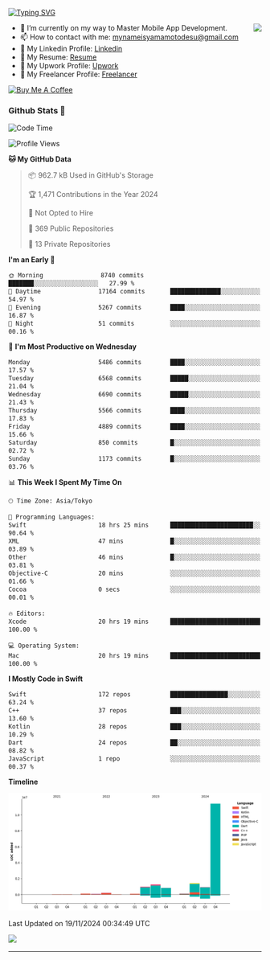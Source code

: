 
[![Typing SVG](https://readme-typing-svg.demolab.com/?lines=Thank+You+For+Visiting!!;You+Are+Welcome✨;I+am+Kyo+Yamamoto;Mobile+Developer)](https://git.io/typing-svg)
<p>
<img align="right" src="https://media.giphy.com/media/26ufdb3cYKwbRtYVW/giphy.gif" style="max-width:100%;" height="150px">

- 🌱 I’m currently on my way to Master Mobile App Development.
- 📫 How to contact with me: mynameisyamamotodesu@gmail.com
- 🔗 My Linkedin Profile: [Linkedin](https://www.linkedin.com/in/kyo-yamamoto-a2ab50239)
- 🔗 My Resume: [Resume](https://www.kickresume.com/cv/rNok4e/)
- 🔗 My Upwork Profile: [Upwork](https://www.upwork.com/freelancers/~01aa9115102bb4af25)
- 🔗 My Freelancer Profile: [Freelancer](https://www.freelancer.com/u/yamamotodesu)

<a href="https://www.buymeacoffee.com/kyoyamamoto" target="_blank"><img src="https://cdn.buymeacoffee.com/buttons/default-orange.png" alt="Buy Me A Coffee" height="41" width="174"></a>

### Github Stats 🥇 
<!--START_SECTION:waka-->
![Code Time](http://img.shields.io/badge/Code%20Time-895%20hrs%2024%20mins-blue)

![Profile Views](http://img.shields.io/badge/Profile%20Views-0-blue)

**🐱 My GitHub Data** 

> 📦 962.7 kB Used in GitHub's Storage 
 > 
> 🏆 1,471 Contributions in the Year 2024
 > 
> 🚫 Not Opted to Hire
 > 
> 📜 369 Public Repositories 
 > 
> 🔑 13 Private Repositories 
 > 
**I'm an Early 🐤** 

```text
🌞 Morning                8740 commits        ███████░░░░░░░░░░░░░░░░░░   27.99 % 
🌆 Daytime                17164 commits       ██████████████░░░░░░░░░░░   54.97 % 
🌃 Evening                5267 commits        ████░░░░░░░░░░░░░░░░░░░░░   16.87 % 
🌙 Night                  51 commits          ░░░░░░░░░░░░░░░░░░░░░░░░░   00.16 % 
```
📅 **I'm Most Productive on Wednesday** 

```text
Monday                   5486 commits        ████░░░░░░░░░░░░░░░░░░░░░   17.57 % 
Tuesday                  6568 commits        █████░░░░░░░░░░░░░░░░░░░░   21.04 % 
Wednesday                6690 commits        █████░░░░░░░░░░░░░░░░░░░░   21.43 % 
Thursday                 5566 commits        ████░░░░░░░░░░░░░░░░░░░░░   17.83 % 
Friday                   4889 commits        ████░░░░░░░░░░░░░░░░░░░░░   15.66 % 
Saturday                 850 commits         █░░░░░░░░░░░░░░░░░░░░░░░░   02.72 % 
Sunday                   1173 commits        █░░░░░░░░░░░░░░░░░░░░░░░░   03.76 % 
```


📊 **This Week I Spent My Time On** 

```text
🕑︎ Time Zone: Asia/Tokyo

💬 Programming Languages: 
Swift                    18 hrs 25 mins      ███████████████████████░░   90.64 % 
XML                      47 mins             █░░░░░░░░░░░░░░░░░░░░░░░░   03.89 % 
Other                    46 mins             █░░░░░░░░░░░░░░░░░░░░░░░░   03.81 % 
Objective-C              20 mins             ░░░░░░░░░░░░░░░░░░░░░░░░░   01.66 % 
Cocoa                    0 secs              ░░░░░░░░░░░░░░░░░░░░░░░░░   00.01 % 

🔥 Editors: 
Xcode                    20 hrs 19 mins      █████████████████████████   100.00 % 

💻 Operating System: 
Mac                      20 hrs 19 mins      █████████████████████████   100.00 % 
```

**I Mostly Code in Swift** 

```text
Swift                    172 repos           ████████████████░░░░░░░░░   63.24 % 
C++                      37 repos            ███░░░░░░░░░░░░░░░░░░░░░░   13.60 % 
Kotlin                   28 repos            ███░░░░░░░░░░░░░░░░░░░░░░   10.29 % 
Dart                     24 repos            ██░░░░░░░░░░░░░░░░░░░░░░░   08.82 % 
JavaScript               1 repo              ░░░░░░░░░░░░░░░░░░░░░░░░░   00.37 % 
```



**Timeline**

![Lines of Code chart](https://raw.githubusercontent.com/YamamotoDesu/YamamotoDesu/main/assets/bar_graph.png)


 Last Updated on 19/11/2024 00:34:49 UTC
<!--END_SECTION:waka-->

![](https://github-profile-summary-cards.vercel.app/api/cards/profile-details?username=YamamotoDesu&theme=vue)

----
